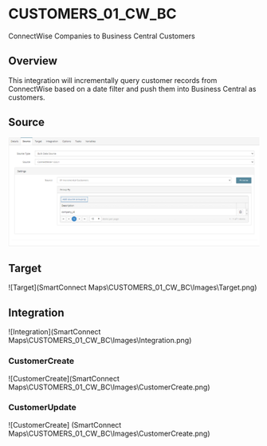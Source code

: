 # CUSTOMERS_01_CW_BC
ConnectWise Companies to Business Central Customers

## Overview
This integration will incrementally query customer records from ConnectWise based on a date filter and push them into Business Central as customers.

## Source
![Source](.\Images\Source.png)

## Target
![Target](SmartConnect Maps\CUSTOMERS_01_CW_BC\Images\Target.png)

## Integration
![Integration](SmartConnect Maps\CUSTOMERS_01_CW_BC\Images\Integration.png)

### CustomerCreate
![CustomerCreate](SmartConnect Maps\CUSTOMERS_01_CW_BC\Images\CustomerCreate.png)

### CustomerUpdate
![CustomerCreate] (SmartConnect Maps\CUSTOMERS_01_CW_BC\Images\CustomerCreate.png)
